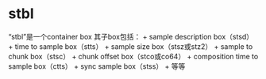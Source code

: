

# stbl

“stbl”是一个container box
其子box包括：
	+ sample description box（stsd）
	+ time to sample box（stts）
	+ sample size box（stsz或stz2）
	+ sample to chunk box（stsc）
	+ chunk offset box（stco或co64）
	+ composition time to sample box（ctts）
	+ sync sample box（stss）
	+ 等等
	
	